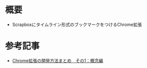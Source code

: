 # 概要

- Scrapboxにタイムライン形式のブックマークをつけるChrome拡張

# 参考記事

- [Chrome拡張の開発方法まとめ　その1：概念編](https://qiita.com/k7a/items/26d7a22233ecdf48fed8)

